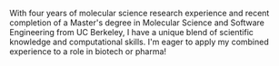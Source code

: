 With four years of molecular science research experience and recent completion of a Master's degree in Molecular Science and Software Engineering from UC Berkeley, I have a unique blend of scientific knowledge and computational skills. I'm eager to apply my combined experience to a role in biotech or pharma!

<!---
koreogundele/koreogundele is a ✨ special ✨ repository because its `README.md` (this file) appears on your GitHub profile.
You can click the Preview link to take a look at your changes.
--->
